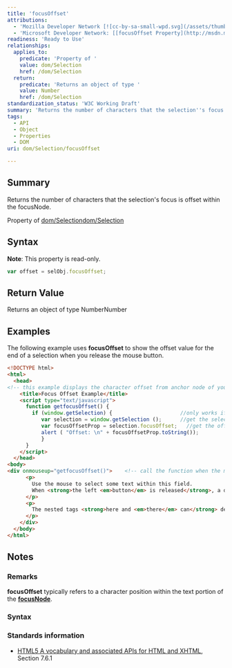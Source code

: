 ```yaml
---
title: 'focusOffset'
attributions:
  - 'Mozilla Developer Network [![cc-by-sa-small-wpd.svg](/assets/thumb/8/8c/cc-by-sa-small-wpd.svg/120px-cc-by-sa-small-wpd.svg.png)](http://creativecommons.org/licenses/by-sa/3.0/us/): [[Selection.focusOffset](https://developer.mozilla.org/en-US/docs/Web/API/Selection.focusOffset) Article]'
  - 'Microsoft Developer Network: [[focusOffset Property](http://msdn.microsoft.com/en-us/library/ie/ff974691(v=vs.85).aspx) Article]'
readiness: 'Ready to Use'
relationships:
  applies_to:
    predicate: 'Property of '
    value: dom/Selection
    href: /dom/Selection
  return:
    predicate: 'Returns an object of type '
    value: Number
    href: /dom/Selection
standardization_status: 'W3C Working Draft'
summary: 'Returns the number of characters that the selection''s focus is offset within the focusNode.'
tags:
  - API
  - Object
  - Properties
  - DOM
uri: dom/Selection/focusOffset

---
```

## Summary

Returns the number of characters that the selection's focus is offset within the focusNode.

Property of [dom/Selection](/dom/Selection)[dom/Selection](/dom/Selection)

## Syntax

**Note**: This property is read-only.

``` js
var offset = selObj.focusOffset;
```

## Return Value

Returns an object of type NumberNumber

## Examples

The following example uses **focusOffset** to show the offset value for the end of a selection when you release the mouse button.

``` html
<!DOCTYPE html>
<html>
  <head>
<!-- this example displays the character offset from anchor node of your selection-->
    <title>Focus Offset Example</title>
    <script type="text/javascript">
      function getfocusOffset() {
        if (window.getSelection) {                      //only works if supported
           var selection = window.getSelection ();      //get the selection object
           var focusOffsetProp = selection.focusOffset;   //get the offset
           alert ( "Offset: \n" + focusOffsetProp.toString());
           }
      }
    </script>
  </head>
<body>
<div onmouseup="getfocusOffset()">    <!-- call the function when the mouse button is released -->
      <p>
        Use the mouse to select some text within this field.
        When <strong>the left <em>button</em> is released</strong>, a dialog box appears with the anchor offset.
      </p>
      <p>
        The nested tags <strong>here and <em>there</em> can</strong> demonstrate different offsets as well.
      </p>
    </div>
  </body>
</html>
```

## Notes

### Remarks

**focusOffset** typically refers to a character position within the text portion of the [**focusNode**](/dom/Selection/focusNode).

### Syntax

### Standards information

-   [HTML5 A vocabulary and associated APIs for HTML and XHTML](http://go.microsoft.com/fwlink/p/?linkid=221374), Section 7.6.1
